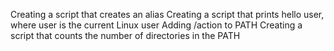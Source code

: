 Creating a script that creates an alias
Creating a script that prints hello user, where user is the current Linux user
Adding /action to PATH
Creating a script that counts the number of directories in the PATH
